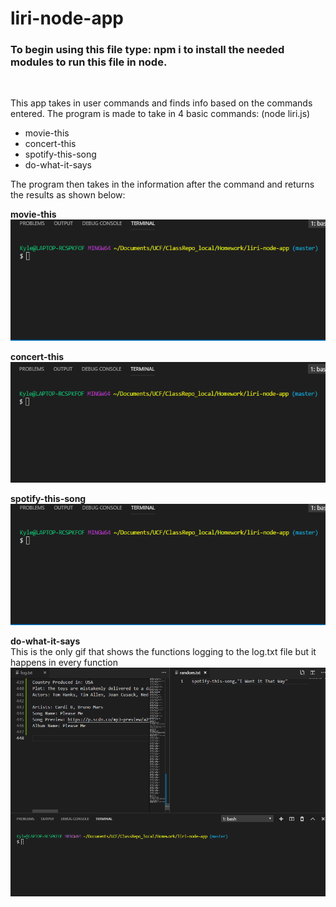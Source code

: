 # liri-node-app

<h3>To begin using this file type: npm i to install the needed modules to run this file in node.</h3><br>

This app takes in user commands and finds info based on the commands entered. The program is made to take in 4 basic commands: (node liri.js)
<ul>
<li>movie-this</li>
<li>concert-this</li>
<li>spotify-this-song</li>
<li>do-what-it-says</li>
</ul>

The program then takes in the information after the command and returns the results as shown below:<br>

<b>movie-this</b><br>
![movie-this](/gifs/movie.gif)



<b>concert-this</b><br>
![movie-this](/gifs/concert.gif)



<b>spotify-this-song</b><br>
![movie-this](/gifs/spotify.gif)



<b>do-what-it-says</b><br>
This is the only gif that shows the functions logging to the log.txt file but it happens in every function<br>
![movie-this](/gifs/do.gif)
